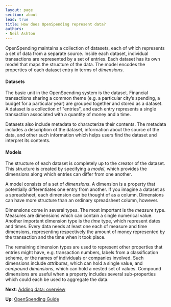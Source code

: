 ```yaml
---
layout: page
section: about
lead: true
title: How does OpenSpending represent data?
authors:
- Neil Ashton
---
```

OpenSpending maintains a collection of datasets, each of which represents a set of data from a separate source. Inside each dataset, individual transactions are represented by a set of entries. Each dataset has its own model that maps the structure of the data. The model encodes the properties of each dataset entry in terms of *dimensions*.

#### Datasets

The basic unit in the OpenSpending system is the dataset. Financial transactions sharing a common theme (e.g. a particular city’s spending, a budget for a particular year) are grouped together and stored as a dataset. A dataset is a collection of "entries", and each entry represents a single transaction associated with a quantity of money and a time.

Datasets also include metadata to characterize their contents. The metadata includes a description of the dataset, information about the source of the data, and other such information which helps users find the dataset and interpret its contents.

#### Models

The structure of each dataset is completely up to the creator of the dataset. This structure is created by specifying a *model*, which provides the dimensions along which entries can differ from one another.

A model consists of a set of *dimensions*. A dimension is a property that potentially differentiates one entry from another. If you imagine a dataset as a spreadsheet, each dimension can be thought of as a column. Dimensions can have more structure than an ordinary spreadsheet column, however.

Dimensions come in several types. The most important is the *measure* type. Measures are dimensions which can contain a single numerical value. Another important dimension type is the *time* type, which represent dates and times. Every data needs at least one each of measure and time dimensions, representing respectively the amount of money represented by the transaction and the time when it took place.

The remaining dimension types are used to represent other properties that entries might have, e.g. transaction numbers, labels from a classification scheme, or the names of individuals or companies involved. Such dimensions include *attributes*, which can hold a single value, and *compound dimensions*, which can hold a nested set of values. Compound dimensions are useful when a property includes several sub-properties which could each be used to aggregate the data.

**Next**: [Adding data: overview](../adding-data-overview/)

**Up**: [OpenSpending Guide](../)
